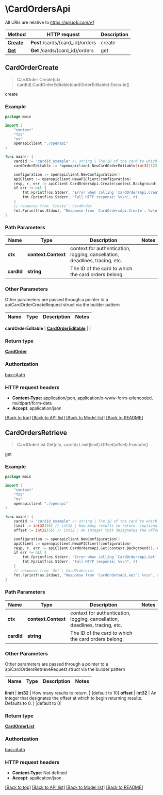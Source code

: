 # \CardOrdersApi

All URIs are relative to *https://api.lob.com/v1*

Method | HTTP request | Description
------------- | ------------- | -------------
[**Create**](CardOrdersApi.md#Create) | **Post** /cards/{card_id}/orders | create
[**Get**](CardOrdersApi.md#Get) | **Get** /cards/{card_id}/orders | get



## CardOrderCreate

> CardOrder Create(ctx, cardId).CardOrderEditable(cardOrderEditable).Execute()

create



### Example

```go
package main

import (
    "context"
    "fmt"
    "os"
    openapiclient "./openapi"
)

func main() {
    cardId := "cardId_example" // string | The ID of the card to which the card orders belong.
    cardOrderEditable := *openapiclient.NewCardOrderEditable(int32(123)) // CardOrderEditable | 

    configuration := openapiclient.NewConfiguration()
    apiClient := openapiclient.NewAPIClient(configuration)
    resp, r, err := apiClient.CardOrdersApi.Create(context.Background(), cardId).CardOrderEditable(cardOrderEditable).Execute()
    if err != nil {
        fmt.Fprintf(os.Stderr, "Error when calling `CardOrdersApi.Create``: %v\n", err)
        fmt.Fprintf(os.Stderr, "Full HTTP response: %v\n", r)
    }
    // response from `Create`: CardOrder
    fmt.Fprintf(os.Stdout, "Response from `CardOrdersApi.Create`: %v\n", resp)
}
```

### Path Parameters


Name | Type | Description  | Notes
------------- | ------------- | ------------- | -------------
**ctx** | **context.Context** | context for authentication, logging, cancellation, deadlines, tracing, etc.
**cardId** | **string** | The ID of the card to which the card orders belong. | 

### Other Parameters

Other parameters are passed through a pointer to a apiCardOrderCreateRequest struct via the builder pattern


Name | Type | Description  | Notes
------------- | ------------- | ------------- | -------------

 **cardOrderEditable** | [**CardOrderEditable**](CardOrderEditable.md) |  | 

### Return type

[**CardOrder**](CardOrder.md)

### Authorization

[basicAuth](../README.md#basicAuth)

### HTTP request headers

- **Content-Type**: application/json, application/x-www-form-urlencoded, multipart/form-data
- **Accept**: application/json

[[Back to top]](#) [[Back to API list]](../README.md#documentation-for-api-endpoints)
[[Back to Model list]](../README.md#documentation-for-models)
[[Back to README]](../README.md)


## CardOrdersRetrieve

> CardOrderList Get(ctx, cardId).Limit(limit).Offset(offset).Execute()

get



### Example

```go
package main

import (
    "context"
    "fmt"
    "os"
    openapiclient "./openapi"
)

func main() {
    cardId := "cardId_example" // string | The ID of the card to which the card orders belong.
    limit := int32(56) // int32 | How many results to return. (optional) (default to 10)
    offset := int32(56) // int32 | An integer that designates the offset at which to begin returning results. Defaults to 0. (optional) (default to 0)

    configuration := openapiclient.NewConfiguration()
    apiClient := openapiclient.NewAPIClient(configuration)
    resp, r, err := apiClient.CardOrdersApi.Get(context.Background(), cardId).Limit(limit).Offset(offset).Execute()
    if err != nil {
        fmt.Fprintf(os.Stderr, "Error when calling `CardOrdersApi.Get``: %v\n", err)
        fmt.Fprintf(os.Stderr, "Full HTTP response: %v\n", r)
    }
    // response from `Get`: CardOrderList
    fmt.Fprintf(os.Stdout, "Response from `CardOrdersApi.Get`: %v\n", resp)
}
```

### Path Parameters


Name | Type | Description  | Notes
------------- | ------------- | ------------- | -------------
**ctx** | **context.Context** | context for authentication, logging, cancellation, deadlines, tracing, etc.
**cardId** | **string** | The ID of the card to which the card orders belong. | 

### Other Parameters

Other parameters are passed through a pointer to a apiCardOrdersRetrieveRequest struct via the builder pattern


Name | Type | Description  | Notes
------------- | ------------- | ------------- | -------------

 **limit** | **int32** | How many results to return. | [default to 10]
 **offset** | **int32** | An integer that designates the offset at which to begin returning results. Defaults to 0. | [default to 0]

### Return type

[**CardOrderList**](CardOrderList.md)

### Authorization

[basicAuth](../README.md#basicAuth)

### HTTP request headers

- **Content-Type**: Not defined
- **Accept**: application/json

[[Back to top]](#) [[Back to API list]](../README.md#documentation-for-api-endpoints)
[[Back to Model list]](../README.md#documentation-for-models)
[[Back to README]](../README.md)

